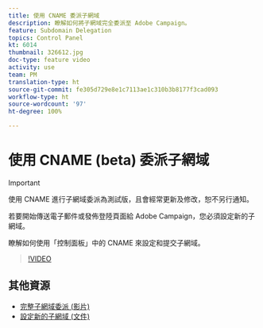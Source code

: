 ```yaml
---
title: 使用 CNAME 委派子網域
description: 瞭解如何將子網域完全委派至 Adobe Campaign。
feature: Subdomain Delegation
topics: Control Panel
kt: 6014
thumbnail: 326612.jpg
doc-type: feature video
activity: use
team: PM
translation-type: ht
source-git-commit: fe305d729e8e1c7113ae1c310b3b8177f3cad093
workflow-type: ht
source-wordcount: '97'
ht-degree: 100%

---
```



# 使用 CNAME (beta) 委派子網域

>[!IMPORTANT]
>
> 使用 CNAME 進行子網域委派為測試版，且會經常更新及修改，恕不另行通知。

若要開始傳送電子郵件或發佈登陸頁面給 Adobe Campaign，您必須設定新的子網域。

瞭解如何使用「控制面板」中的 CNAME 來設定和提交子網域。

>[!VIDEO](https://video.tv.adobe.com/v/326612?quality=12)

## 其他資源

* [完整子網域委派 (影片)](./subdomain-delegation.md)
* [設定新的子網域 (文件)](https://docs.adobe.com/content/help/zh-Hant/control-panel/using/subdomains-and-certificates/setting-up-new-subdomain.html)
